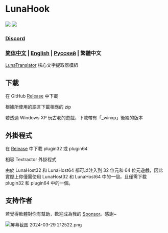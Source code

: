 # LunaHook


### <a href="./LICENSE"><img src="https://img.shields.io/github/license/HIllya51/LunaHook"></a> <a href="https://lunatranslator.xyz/Github/LunaHook/releases"><img src="https://img.shields.io/github/v/release/HIllya51/LunaHook?color=ffa"></a>

### [Discord](https://discord.gg/ucAcF8hG) 

### [简体中文](README.md) | [English](README_en.md) | [Русский](README_ru.md) | 繁體中文 

[LunaTranslator](https://lunatranslator.xyz/Github/LunaTranslator) 核心文字提取器模組

## 下載

在 GitHub [Release](https://lunatranslator.xyz/Github/LunaHook/releases) 中下載

根據所使用的語言下載相應的 zip

若透過 Windows XP 玩古老的遊戲，下載帶有「_winxp」後綴的版本

## 外掛程式

在 [Release](https://lunatranslator.xyz/Github/LunaHook/releases) 中下載 plugin32 或 plugin64

相容 Textractor 外掛程式

由於 LunaHost32 和 LunaHost64 都可以注入到 32 位元和 64 位元遊戲，因此實際上你僅需使用 LunaHost32 和 LunaHost64 中的一個，且僅需下載 plugin32 和 plugin64 中的一個。

## 支持作者

若覺得軟體對你有幫助，歡迎成為我的 [Sponsor](https://patreon.com/HIllya51)<!--或請我一杯[咖啡](https://ko-fi.com/HIllya51)-->。感謝~

<img src="https://p.inari.site/guest/24-04/21/6624ee26d3093.png" alt="屏幕截图 2024-03-29 212522.png" title="屏幕截图 2024-03-29 212522.png" />
